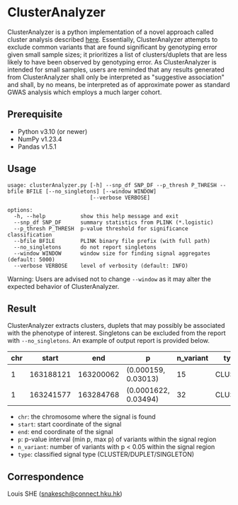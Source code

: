 # ClusterAnalyzer
ClusterAnalyzer is a python implementation of a novel approach called cluster analysis described [here](). Essentially, ClusterAnalyzer attempts to exclude common variants that are found significant by genotyping error given small sample sizes; it prioritizes a list of clusters/duplets that are less likely to have been observed by genotyping error. As ClusterAnalyzer is intended for small samples, users are reminded that any results generated from ClusterAnalyzer shall only be interpreted as "suggestive association" and shall, by no means, be interpreted as of approximate power as standard GWAS analysis which employs a much larger cohort.

## Prerequisite
* Python v3.10 (or newer)
* NumPy v1.23.4
* Pandas v1.5.1

## Usage

```{bash}
usage: clusterAnalyzer.py [-h] --snp_df SNP_DF --p_thresh P_THRESH --bfile BFILE [--no_singletons] [--window WINDOW]
                          [--verbose VERBOSE]

options:
  -h, --help           show this help message and exit
  --snp_df SNP_DF      summary statistics from PLINK (*.logistic)
  --p_thresh P_THRESH  p-value threshold for significance classification
  --bfile BFILE        PLINK binary file prefix (with full path)
  --no_singletons      do not report singletons
  --window WINDOW      window size for finding signal aggregates (default: 5000)
  --verbose VERBOSE    level of verbosity (default: INFO)
```
Warning: Users are advised not to change `--window` as it may alter the expected behavior of ClusterAnalyzer.

## Result
ClusterAnalyzer extracts clusters, duplets that may possibly be associated with the phenotype of interest. Singletons can be excluded from the report with `--no_singletons`. An example of output report is provided below.

| chr  | start | end | p | n_variant | type |
| ---- | ------------- | ------------- | ------------- | ------------- | ------------- |
| 1  | 163188121 | 163200062 | (0.000159, 0.03013) | 15 | CLUSTER |
| 1  | 163241577 | 163284768 | (0.0001622, 0.03494) | 32 | CLUSTER |

* `chr`: the chromosome where the signal is found
* `start`: start coordinate of the signal
* `end`: end coordinate of the signal
* `p`: p-value interval (min p, max p) of variants within the signal region
* `n_variant`: number of variants with p < 0.05 within the signal region
* `type`: classified signal type (CLUSTER/DUPLET/SINGLETON)

## Correspondence
Louis SHE (snakesch@connect.hku.hk)
